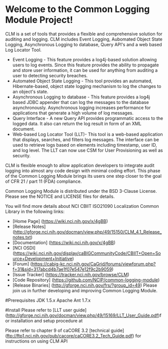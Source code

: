 Welcome to the Common Logging Module Project!
=====================================

CLM is a set of tools that provides a flexible and comprehensive solution for auditing and logging. CLM includes Event Logging, Aubomated Object State Logging, Asynchronous Logging to database, Query API's and a web based Log Locator Tool.
 * Event Logging - This feature provides a log4j-based solution allowing users to log events. Since this feature provides the ability to propagate and store user information, it can be used for anything from auditing a user to detecting security breaches.
 * Automated Object State Logging - This tool provides an automated, Hibernate-based, object state logging mechanism to log the changes to an object's state.
 * Asynchronous Logging to database - This feature provides a log4j based JDBC appender that can log the messages to the database asynchronously. Asynchronous logging increases performance for applications that generate a high volume of log messages.
 * Query Interface - A new Query API provides programmatic access to the logged data. It also can return the log result in form of an XML document.
 * Web-based Log Locator Tool (LLT)- This tool is a web-based application that displays, searches, and filters log messages. The interface can be used to retrieve logs based on elements including timestamp, user ID, and log level. The LLT can now use CSM for User Provisioning as well as security.

CLM is flexible enough to allow application developers to integrate audit logging into almost any code design with minimal coding effort. This phase of the Common Logging Module brings its users one step closer to the goal of CFR 21 / part 11 (FDA) compliance.

Common Logging Module is distributed under the BSD 3-Clause License.
Please see the NOTICE and LICENSE files for details.

You will find more details about NCI CBIIT ISO21090 Localization Common Library in the following links:

 * [Home Page] (https://wiki.nci.nih.gov/x/4gBB)
 * [Release Notes] (http://gforge.nci.nih.gov/docman/view.php/49/15150/CLM_4.1_Release_notes.txt)
 * [Documentation] (https://wiki.nci.nih.gov/x/4gBB)
 * [NCI OSDI] (https://wiki.nci.nih.gov/display/caBIGCommunityCode/CBIIT+Open+Source+Development+Initiative)
 * [Forum] (https://cabig-kc.nci.nih.gov/CaGrid/forums/viewforum.php?f=31&sid=317abcd4b7ae1f07e547e12f9c2b9059)
 * [Issue Tracker] (https://tracker.nci.nih.gov/browse/CLM)
 * [Code Repository] (https://github.com/NCIP/common-logging-module)
 * [Release Binaries] (http://gforge.nci.nih.gov/frs/?group_id=49)
Please join us in further developing and improving Common Logging Module.

#Prerequisites
JDK 1.5.x
Apache Ant 1.7.x

#Install
Please refer to [LLT user guide] (http://gforge.nci.nih.gov/docman/view.php/49/15169/LLT_User_Guide.pdf)for installation and setup procedure at

Please refer to chapter 9 of caCORE 3.2 [technical guide] (ftp://ftp1.nci.nih.gov/pub/cacore/caCORE3.2_Tech_Guide.pdf) for instructions on using CLM API

